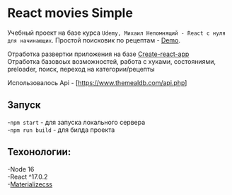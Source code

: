 # React movies Simple
Учебный проект на базе курса `Udemy, Михаил Непомнящий - React с нуля для начинающих`. Простой поисковик по рецептам - [Demo](https://webbomj.github.io/react-food/).

Отработка развертки приложения на базе [Create-react-app](https://create-react-app.dev/)<br>
Отработка базовоых возможностей, работа с хуками, состояниями, preloader, поиск, переход на категории/рецепты<br>

Использовалось Api - [https://www.themealdb.com/api.php]

## Запуск
-`npm start` - для запуска локального сервера<br>
-`npm run build` - для билда проекта<br>

## Техонологии:
-Node 16<br>
-React ^17.0.2<br>
-[Materializecss](https://materializecss.com/)<br>

